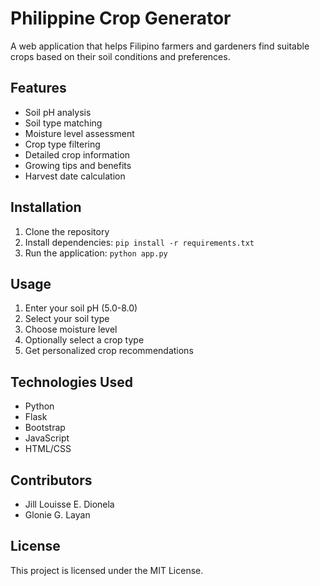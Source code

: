 # Philippine Crop Generator

A web application that helps Filipino farmers and gardeners find suitable crops based on their soil conditions and preferences.

## Features

- Soil pH analysis
- Soil type matching
- Moisture level assessment
- Crop type filtering
- Detailed crop information
- Growing tips and benefits
- Harvest date calculation

## Installation

1. Clone the repository
2. Install dependencies: `pip install -r requirements.txt`
3. Run the application: `python app.py`

## Usage

1. Enter your soil pH (5.0-8.0)
2. Select your soil type
3. Choose moisture level
4. Optionally select a crop type
5. Get personalized crop recommendations

## Technologies Used

- Python
- Flask
- Bootstrap
- JavaScript
- HTML/CSS

## Contributors

- Jill Louisse E. Dionela
- Glonie G. Layan

## License

This project is licensed under the MIT License. 